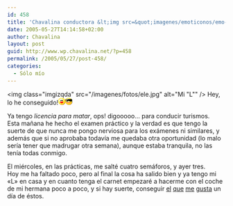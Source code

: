 ```yaml
---
id: 458
title: 'Chavalina conductora &lt;img src=&quot;imagenes/emoticonos/emo-coche.gif&quot; alt=&quot; &quot; /&gt;'
date: 2005-05-27T14:14:58+02:00
author: Chavalina
layout: post
guid: http://www.wp.chavalina.net/?p=458
permalink: /2005/05/27/post-458/
categories:
  - Sólo mío
---
```

<img class="imgizqda" src="/imagenes/fotos/ele.jpg" alt="Mi "L"" /> Hey, lo he conseguido!![emo](/imagenes/emoticonos/risa.gif)![gafas](/imagenes/emoticonos/gafas.gif) 

Ya tengo _licencia para matar_, ops! digooooo… para conducir turismos.  
Esta mañana he hecho el examen práctico y la verdad es que tengo la suerte de que nunca me pongo nerviosa para los exámenes ni similares, y además que si no aprobaba todavía me quedaba otra oportunidad (lo malo sería tener que madrugar otra semana), aunque estaba tranquila, no las tenía todas conmigo.

El miércoles, en las prácticas, me salté cuatro semáforos, y ayer tres.  
Hoy me ha faltado poco, pero al final la cosa ha salido bien y ya tengo mi «L» en casa y en cuanto tenga el carnet empezaré a hacerme con el coche de mi hermana poco a poco, y si hay suerte, conseguir <a href="http://www.autocentre.ua/ac/01/04/images/ag/01_wv_polo.jpg" target="_blank">el</a> <a href="http://www.autogaleria.pl/tapety/img/volkswagen/volkswagen_polo_gt_2004_01_s.jpg" target="_blank">que</a> <a href="http://www.digitalcarwallpapers.com/wallpapers/vw_polo_wallpaper_002_1024.jpg" target="_blank">me</a> <a href="http://www.autotudos.hu/kep_02_04_VW_Polo_1_nagy.jpg" target="_blank">gusta</a> un día de éstos.